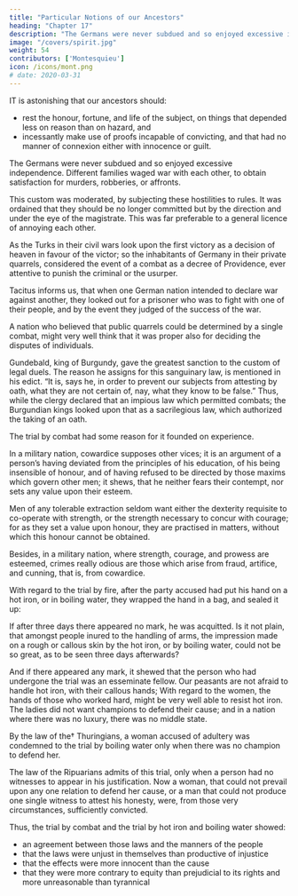 ```yaml
---
title: "Particular Notions of our Ancestors"
heading: "Chapter 17"
description: "The Germans were never subdued and so enjoyed excessive independence. Different families waged war with each other, to obtain satisfaction for murders, robberies, or affronts"
image: "/covers/spirit.jpg"
weight: 54
contributors: ['Montesquieu']
icon: /icons/mont.png
# date: 2020-03-31
---
```





IT is astonishing that our ancestors should: 
- rest the honour, fortune, and life of the subject, on things that depended less on reason than on hazard, and
- incessantly make use of proofs incapable of convicting, and that had no manner of connexion either with innocence or guilt.

The Germans were never subdued and so enjoyed excessive independence. Different families waged war with each other, to obtain satisfaction for murders, robberies, or affronts.

This custom was moderated, by subjecting these hostilities to rules. It was ordained that they should be no longer committed but by the direction and under the eye of the magistrate. This was far preferable to a general licence of annoying each other.

As the Turks in their civil wars look upon the first victory as a decision of heaven in favour of the victor; so the inhabitants of Germany in their private quarrels, considered the event of a combat as a decree of Providence, ever attentive to punish the criminal or the usurper.

Tacitus informs us, that when one German nation intended to declare war against another, they looked out for a prisoner who was to fight with one of their people, and by the event they judged of the success of the war.

A nation who believed that public quarrels could be determined by a single combat, might very well think that it was proper also for deciding the disputes of individuals.

Gundebald, king of Burgundy, gave the greatest sanction to the custom of legal duels. The reason he assigns for this sanguinary law, is mentioned in his edict. “It is, says he, in order to prevent our subjects from attesting by oath, what they are not certain of, nay, what they know to be false.” Thus, while the clergy declared that an impious law which permitted combats; the Burgundian kings looked upon that as a sacrilegious law, which authorized the taking of an oath.

The trial by combat had some reason for it founded on experience.

In a military nation, cowardice supposes other vices; it is an argument of a person’s having deviated from the principles of his education, of his being insensible of honour, and of having refused to be directed by those maxims which govern other men; it shews, that he neither fears their contempt, nor sets any value upon their esteem.

Men of any tolerable extraction seldom want either the dexterity requisite to co-operate with strength, or the strength necessary to concur with courage; for as they set a value upon honour, they are practised in matters, without which this honour cannot be obtained.

Besides, in a military nation, where strength, courage, and prowess are esteemed, crimes really odious are those which arise from fraud, artifice, and cunning, that is, from cowardice.

With regard to the trial by fire, after the party accused had put his hand on a hot iron, or in boiling water, they wrapped the hand in a bag, and sealed it up: 

If after three days there appeared no mark, he was acquitted.
Is it not plain, that amongst people inured to the handling of arms, the impression made on a rough or callous skin by the hot iron, or by boiling water, could not be so great, as to be seen three days afterwards?

And if there appeared any mark, it shewed that the person who had undergone the trial was an esseminate fellow.
Our peasants are not afraid to handle hot iron, with their callous hands;
With regard to the women, the hands of those who worked hard, might be very well able to resist hot iron.
The ladies did not want champions to defend their cause; and in a nation where there was no luxury, there was no middle state.

By the law of the† Thuringians, a woman accused of adultery was condemned to the trial by boiling water only when there was no champion to defend her. 

The law of the Ripuarians admits of this trial, only when a person had no witnesses to appear in his justification. Now a woman, that could not prevail upon any one relation to defend her cause, or a man that could not produce one single witness to attest his honesty, were, from those very circumstances, sufficiently convicted.

Thus, the trial by combat and the trial by hot iron and boiling water showed: 
- an agreement between those laws and the manners of the people
- that the laws were unjust in themselves than productive of injustice
- that the effects were more innocent than the cause
- that they were more contrary to equity than prejudicial to its rights and more unreasonable than tyrannical

